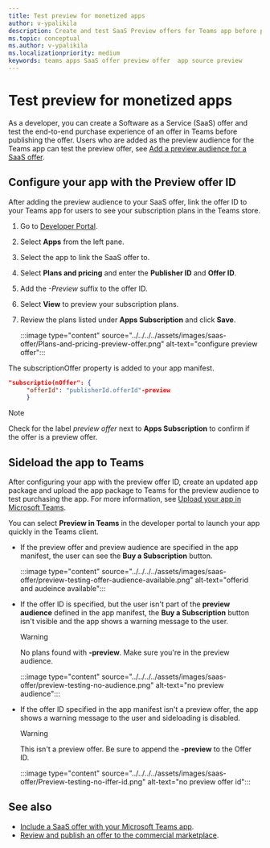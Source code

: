 ```yaml
---
title: Test preview for monetized apps 
author: v-ypalikila
description: Create and test SaaS Preview offers for Teams app before pushing the offer live.
ms.topic: conceptual
ms.author: v-ypalikila
ms.localizationpriority: medium
keywords: teams apps SaaS offer preview offer  app source preview
---
```


# Test preview for monetized apps

As a developer, you can create a Software as a Service (SaaS) offer and test the end-to-end purchase experience of an offer in Teams before publishing the offer. Users who are added as the preview audience for the Teams app can test the preview offer, see [ Add a preview audience for a SaaS offer](/azure/marketplace/create-new-saas-offer-preview).

## Configure your app with the Preview offer ID

After adding the preview audience to your SaaS offer, link the offer ID to your Teams app for users to see your subscription plans in the Teams store.

1. Go to [Developer Portal](https://dev.teams.microsoft.com/).
1. Select **Apps** from the left pane.
1. Select the app to link the SaaS offer to.
1. Select **Plans and pricing** and enter the **Publisher ID** and **Offer ID**.
  1. Add the *-Preview* suffix to the offer ID.
1. Select **View** to preview your subscription plans.
1. Review the plans listed under **Apps Subscription** and click **Save**.

    :::image type="content" source="../../../../assets/images/saas-offer/Plans-and-pricing-preview-offer.png" alt-text="configure preview offer":::

The subscriptionOffer property is added to your app manifest.

```json
"subscriptio(nOffer": {
     "offerId": "publisherId.offerId"-preview  
     }
```
>[!NOTE]
> Check for the label *preview offer* next to **Apps Subscription** to confirm if the offer is a preview offer.

## Sideload the app to Teams

After configuring your app with the preview offer ID, create an updated app package and upload the app package to Teams for the preview audience to test purchasing the app. For more information, see [Upload your app in Microsoft Teams](/concepts/deploy-and-publish/apps-upload).
 
You can select **Preview in Teams** in the developer portal to launch your app quickly in the Teams client.

* If the preview offer and preview audience are specified in the app manifest, the user can see the **Buy a Subscription** button.

    :::image type="content" source="../../../../assets/images/saas-offer/preview-testing-offer-audience-available.png" alt-text="offerid and audeince available":::

* If the offer ID is specified, but the user isn't part of the **preview audience** defined in the app manifest, the **Buy a Subscription** button isn't visible and the app shows a warning message to the user.

    >[!WARNING]
    > No plans found with **-preview**. Make sure you're in the preview audience.

    :::image type="content" source="../../../../assets/images/saas-offer/preview-testing-no-audience.png" alt-text="no preview audience":::

* If the offer ID specified in the app manifest isn't a preview offer, the app shows a warning message to the user and sideloading is disabled.

    >[!WARNING]
    > This isn't a preview offer. Be sure to append the **-preview** to the Offer ID.

    :::image type="content" source="../../../../assets/images/saas-offer/Preview-testing-no-iffer-id.png" alt-text="no preview offer id":::


## See also

* [Include a SaaS offer with your Microsoft Teams app](../concepts/deploy-and-publish/appsource/prepare/include-saas-offer.md).
* [Review and publish an offer to the commercial marketplace](/azure/marketplace/review-publish-offer#validation-and-publishing-steps).
